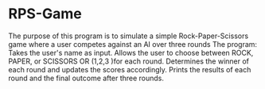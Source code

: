# RPS-Game

The purpose of this program is to simulate a simple Rock-Paper-Scissors game where a user competes against an AI over three rounds
The program:
Takes the user's name as input.
Allows the user to choose between ROCK, PAPER, or SCISSORS OR (1,2,3 )for each round.
Determines the winner of each round and updates the scores accordingly.
Prints the results of each round and the final outcome after three rounds.
